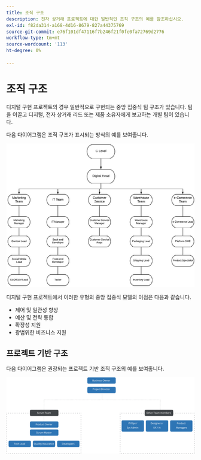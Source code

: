 ```yaml
---
title: 조직 구조
description: 전자 상거래 프로젝트에 대한 일반적인 조직 구조의 예를 참조하십시오.
exl-id: f82da314-a168-4d16-8679-827a44375769
source-git-commit: e76f101df47116f7b246f21f0fe0fa72769d2776
workflow-type: tm+mt
source-wordcount: '113'
ht-degree: 0%

---
```


# 조직 구조

디지털 구현 프로젝트의 경우 일반적으로 구현되는 중앙 집중식 팀 구조가 있습니다. 팀을 이끌고 디지털, 전자 상거래 리드 또는 제품 소유자에게 보고하는 개별 팀이 있습니다.

다음 다이어그램은 조직 구조가 표시되는 방식의 예를 보여줍니다.

![조직 구조 다이어그램](../../assets/playbooks/org-structure.png)

디지털 구현 프로젝트에서 이러한 유형의 중앙 집중식 모델의 이점은 다음과 같습니다.

- 제어 및 일관성 향상
- 예산 및 전략 통합
- 확장성 지원
- 광범위한 비즈니스 지원

## 프로젝트 기반 구조

다음 다이어그램은 권장되는 프로젝트 기반 조직 구조의 예를 보여줍니다.

![프로젝트 기반 조직 구조 다이어그램](../../assets/playbooks/org-structure-project.png)
